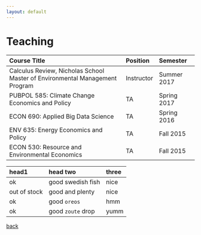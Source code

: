```yaml
---
layout: default
---
```


# Teaching


| Course Title | Position | Semester |
|:-------------|:------------------|:------|
| Calculus Review, Nicholas School Master of Environmental Management Program |	Instructor | Summer 2017
| PUBPOL 585: Climate Change Economics and Policy |	TA | Spring 2017
| ECON 690: Applied Big Data Science | TA | Spring 2016
| ENV 635: Energy Economics and Policy | TA | Fall 2015
|ECON 530: Resource and Environmental Economics | TA | Fall 2015




| head1        | head two          | three |
|:-------------|:------------------|:------|
| ok           | good swedish fish | nice  |
| out of stock | good and plenty   | nice  |
| ok           | good `oreos`      | hmm   |
| ok           | good `zoute` drop | yumm  |

[back](./)

